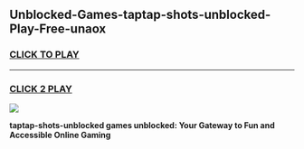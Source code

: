 
## Unblocked-Games-taptap-shots-unblocked-Play-Free-unaox
<h3>
<a href="https://premium76.site?title=taptap-shots-unblocked&ref=19M">CLICK TO PLAY</a></h3>
<hr>

<h3>
<a href="https://premium76.site?title=taptap-shots-unblocked&ref=19M">CLICK 2 PLAY</a>
  
</h3>

<a href="https://premium76.site?title=taptap-shots-unblocked&ref=19M"><img src="https://clearcache.store/games.png"></a>


**taptap-shots-unblocked games unblocked: Your Gateway to Fun and Accessible Online Gaming**
